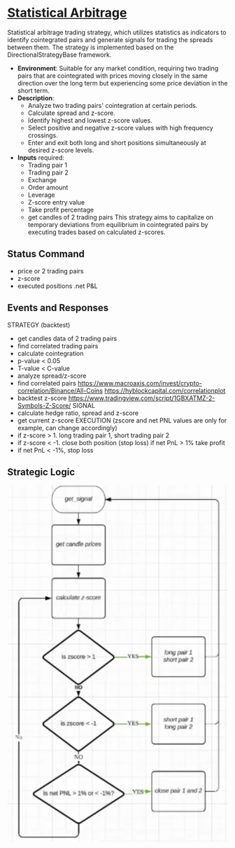 # [Statistical Arbitrage](./statarb.py)
Statistical arbitrage trading strategy, which utilizes statistics as indicators to identify cointegrated pairs and generate signals for trading the spreads between them. The strategy is implemented based on the DirectionalStrategyBase framework.
- **Environment**: Suitable for any market condition, requiring two trading pairs that are cointegrated with prices moving closely in the same direction over the long term but experiencing some price deviation in the short term.
- **Description**:
  - Analyze two trading pairs' cointegration at certain periods.
  - Calculate spread and z-score.
  - Identify highest and lowest z-score values.
  - Select positive and negative z-score values with high frequency crossings.
  - Enter and exit both long and short positions simultaneously at desired z-score levels.
- **Inputs** required:
  - Trading pair 1
  - Trading pair 2
  - Exchange
  - Order amount
  - Leverage
  - Z-score entry value
  - Take profit percentage
  - get candles of 2 trading pairs
This strategy aims to capitalize on temporary deviations from equilibrium in cointegrated pairs by executing trades based on calculated z-scores.
## Status Command
- price or 2 trading pairs
- z-score
- executed positions .net P&L
## Events and Responses
STRATEGY (backtest)
- get candles data of 2 trading pairs 
- find correlated trading pairs 
- calculate cointegration
- p-value < 0.05
- T-value < C-value
- analyze spread/z-score
- find correlated pairs
https://www.macroaxis.com/invest/crypto-correlation/Binance/All-Coins
https://hyblockcapital.com/correlationplot
- backtest z-score
https://www.tradingview.com/script/1GBXATMZ-2-Symbols-Z-Score/
SIGNAL
- calculate hedge ratio, spread and z-score
- get current z-score
EXECUTION (zscore and net PNL values are only for example, can change accordingly)
- if z-score > 1. long trading pair 1, short trading pair 2
- if z-score < -1. close both position (stop loss)
if net PnL > 1% take profit
- if net PnL < -1%, stop loss
## Strategic Logic
![Strategic Logic](statarb.png)